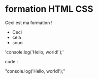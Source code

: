 # formation HTML CSS

Ceci est ma formation !

- Ceci
- cela
- souci

'console.log('Hello, world!');'

code :

"console.log('Hello, world!');"
